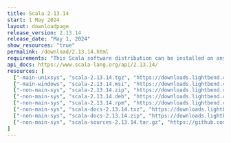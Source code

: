 ```yaml
---
title: Scala 2.13.14
start: 1 May 2024
layout: downloadpage
release_version: 2.13.14
release_date: "May 1, 2024"
show_resources: "true"
permalink: /download/2.13.14.html
requirements: "This Scala software distribution can be installed on any Unix-like or Windows system. It requires Java 8 or later, available <a href='https://www.java.com/'>here</a>."
api_docs: https://www.scala-lang.org/api/2.13.14/
resources: [
  ["-main-unixsys", "scala-2.13.14.tgz", "https://downloads.lightbend.com/scala/2.13.14/scala-2.13.14.tgz", "Mac OS X, Unix, Cygwin", "23.31M"],
  ["-main-windows", "scala-2.13.14.msi", "https://downloads.lightbend.com/scala/2.13.14/scala-2.13.14.msi", "Windows (msi installer)", "137.83M"],
  ["-non-main-sys", "scala-2.13.14.zip", "https://downloads.lightbend.com/scala/2.13.14/scala-2.13.14.zip", "Windows", "23.35M"],
  ["-non-main-sys", "scala-2.13.14.deb", "https://downloads.lightbend.com/scala/2.13.14/scala-2.13.14.deb", "Debian", "663.46M"],
  ["-non-main-sys", "scala-2.13.14.rpm", "https://downloads.lightbend.com/scala/2.13.14/scala-2.13.14.rpm", "RPM package", "138.07M"],
  ["-non-main-sys", "scala-docs-2.13.14.txz", "https://downloads.lightbend.com/scala/2.13.14/scala-docs-2.13.14.txz", "API docs", "61.61M"],
  ["-non-main-sys", "scala-docs-2.13.14.zip", "https://downloads.lightbend.com/scala/2.13.14/scala-docs-2.13.14.zip", "API docs", "117.91M"],
  ["-non-main-sys", "scala-sources-2.13.14.tar.gz", "https://github.com/scala/scala/archive/v2.13.14.tar.gz", "Sources", "8.0M"]
]
---
```

